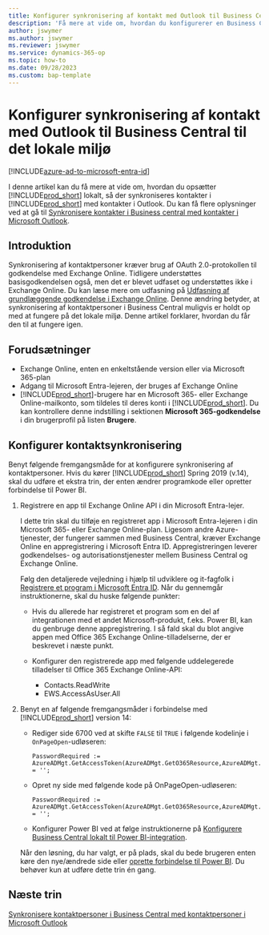 ```yaml
---
title: Konfigurer synkronisering af kontakt med Outlook til Business Central til det lokale miljø
description: 'Få mere at vide om, hvordan du konfigurerer en Business Central i det lokale miljø til at synkronisere kontakter i Business Central og Outlook.'
author: jswymer
ms.author: jswymer
ms.reviewer: jswymer
ms.service: dynamics-365-op
ms.topic: how-to
ms.date: 09/28/2023
ms.custom: bap-template
---
```


# <a name="set-up-contact-sync-with-outlook-for-business-central-on-premises"></a>Konfigurer synkronisering af kontakt med Outlook til Business Central til det lokale miljø

[!INCLUDE[azure-ad-to-microsoft-entra-id](~/../shared-content/shared/azure-ad-to-microsoft-entra-id.md)]

I denne artikel kan du få mere at vide om, hvordan du opsætter [!INCLUDE[prod_short](includes/prod_short.md)] lokalt, så der synkroniseres kontakter i [!INCLUDE[prod_short](includes/prod_short.md)] med kontakter i Outlook. Du kan få flere oplysninger ved at gå til [Synkronisere kontakter i Business central med kontakter i Microsoft Outlook](admin-synchronize-outlook-contacts.md).

## <a name="introduction"></a>Introduktion

Synkronisering af kontaktpersoner kræver brug af OAuth 2.0-protokollen til godkendelse med Exchange Online. Tidligere understøttes basisgodkendelsen også, men det er blevet udfaset og understøttes ikke i Exchange Online. Du kan læse mere om udfasning på [Udfasning af grundlæggende godkendelse i Exchange Online](/exchange/clients-and-mobile-in-exchange-online/deprecation-of-basic-authentication-exchange-online). Denne ændring betyder, at synkronisering af kontaktpersoner i Business Central muligvis er holdt op med at fungere på det lokale miljø. Denne artikel forklarer, hvordan du får den til at fungere igen.

## <a name="prerequisites"></a>Forudsætninger

- Exchange Online, enten en enkeltstående version eller via Microsoft 365-plan  
- Adgang til Microsoft Entra-lejeren, der bruges af Exchange Online
- [!INCLUDE[prod_short](includes/prod_short.md)]-brugere har en Microsoft 365- eller Exchange Online-mailkonto, som tildeles til deres konti i [!INCLUDE[prod_short](includes/prod_short.md)]. Du kan kontrollere denne indstilling i sektionen **Microsoft 365-godkendelse** i din brugerprofil på listen **Brugere**. 

## <a name="set-up-contact-sync"></a>Konfigurer kontaktsynkronisering

Benyt følgende fremgangsmåde for at konfigurere synkronisering af kontaktpersoner. Hvis du kører [!INCLUDE[prod_short](includes/prod_short.md)] Spring 2019 (v.14), skal du udføre et ekstra trin, der enten ændrer programkode eller opretter forbindelse til Power BI.

1. <a name="registerapp"></a>Registrere en app til Exchange Online API i din Microsoft Entra-lejer.

   I dette trin skal du tilføje en registreret app i Microsoft Entra-lejeren i din Microsoft 365- eller Exchange Online-plan. Ligesom andre Azure-tjenester, der fungerer sammen med Business Central, kræver Exchange Online en appregistrering i Microsoft Entra ID. Appregistreringen leverer godkendelses- og autorisationstjenester mellem Business Central og Exchange Online.

   Følg den detaljerede vejledning i hjælp til udviklere og it-fagfolk i [Registrere et program i Microsoft Entra ID](/dynamics365/business-central/dev-itpro/administration/register-app-azure#register-an-application-in-azure-active-directory). Når du gennemgår instruktionerne, skal du huske følgende punkter:

   - Hvis du allerede har registreret et program som en del af integrationen med et andet Microsoft-produkt, f.eks. Power BI, kan du genbruge denne appregistrering. I så fald skal du blot angive appen med Office 365 Exchange Online-tilladelserne, der er beskrevet i næste punkt.

   - Konfigurer den registrerede app med følgende uddelegerede tilladelser til Office 365 Exchange Online-API:

     - Contacts.ReadWrite
     - EWS.AccessAsUser.All

2. Benyt en af følgende fremgangsmåder i forbindelse med [!INCLUDE[prod_short](includes/prod_short.md)] version 14:

   - Rediger side 6700 ved at skifte `FALSE` til `TRUE` i følgende kodelinje i `OnPageOpen`-udløseren:

     ```
     PasswordRequired := AzureADMgt.GetAccessToken(AzureADMgt.GetO365Resource,AzureADMgt.GetO365ResourceName,TRUE) = '';
     ```

   - Opret ny side med følgende kode på OnPageOpen-udløseren:

     ```
     PasswordRequired := AzureADMgt.GetAccessToken(AzureADMgt.GetO365Resource,AzureADMgt.GetO365ResourceName,TRUE) = '';
     ```

   - Konfigurer Power BI ved at følge instruktionerne på [Konfigurere Business Central lokalt til Power BI-integration](across-working-with-business-central-in-powerbi.md).

   Når den løsning, du har valgt, er på plads, skal du bede brugeren enten køre den nye/ændrede side eller [oprette forbindelse til Power BI](across-working-with-powerbi.md#connect). Du behøver kun at udføre dette trin én gang.

## <a name="next-steps"></a>Næste trin

[Synkronisere kontaktpersoner i Business Central med kontaktpersoner i Microsoft Outlook](admin-synchronize-outlook-contacts.md)  
